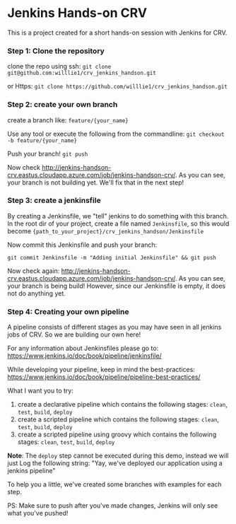 # Jenkins Hands-on CRV

This is a project created for a short hands-on session with Jenkins for CRV.

### Step 1: Clone the repository

clone the repo using ssh:
`git clone git@github.com:willlie1/crv_jenkins_handson.git`

or Https:
`git clone https://github.com/willlie1/crv_jenkins_handson.git`

### Step 2: create your own branch

create a branch like: 
`feature/{your_name}`

Use any tool or execute the following from the commandline:
`git checkout -b feature/{your_name}`

Push your branch!
`git push`

Now check http://jenkins-handson-crv.eastus.cloudapp.azure.com/job/jenkins-handson-crv/. As you can see, your branch is not building yet. We'll fix that in the next step!


### Step 3: create a jenkinsfile

By creating a Jenkinsfile, we "tell" jenkins to do something with this branch.
In the root dir of your project, create a file named `Jenkinsfile`, so this would become `{path_to_your_project}/crv_jenkins_handson/Jenkinsfile`

Now commit this Jenkinsfile and push your branch:

`git commit Jenkinsfile -m "Adding initial Jenkinsfile" && git push`

Now check again: http://jenkins-handson-crv.eastus.cloudapp.azure.com/job/jenkins-handson-crv/. As you can see, your branch is being build! However, since our Jenkinsfile is empty, it does not do anything yet.

### Step 4: Creating your own pipeline

A pipeline consists of different stages as you may have seen in all jenkins jobs of CRV. So we are building our own here!

For any information about Jenkinsfiles please go to: https://www.jenkins.io/doc/book/pipeline/jenkinsfile/

While developing your pipeline, keep in mind the best-practices: https://www.jenkins.io/doc/book/pipeline/pipeline-best-practices/

What I want you to try: 

1. create a declarative pipeline which contains the following stages: `clean`, `test`, `build`, `deploy`
2. create a scripted pipeline which contains the following stages: `clean`, `test`, `build`, `deploy`
3. create a scripted pipeline using groovy which contains the following stages: `clean`, `test`, `build`, `deploy`

**Note**: The `deploy` step cannot be executed during this demo, instead we will just Log the following string: "Yay, we've deployed our application using a jenkins pipeline"

To help you a little, we've created some branches with examples for each step.

PS: Make sure to push after you've made changes, Jenkins will only see what you've pushed!

